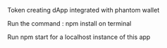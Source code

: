 Token creating dApp integrated with phantom wallet

Run the command : npm install 
on terminal

Run npm start for a localhost instance of this app
